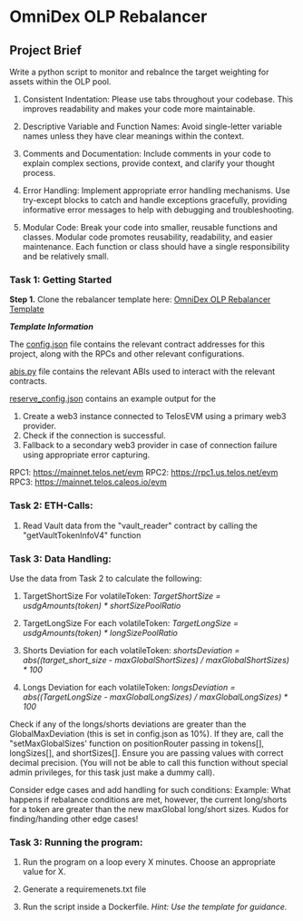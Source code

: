 # OmniDex OLP Rebalancer

## **Project Brief**


Write a python script to monitor and rebalnce the target weighting for assets within the OLP pool.

1.  Consistent Indentation: Please use tabs throughout your codebase. This improves readability and makes your code more maintainable.

2. Descriptive Variable and Function Names:  Avoid single-letter variable names unless they have clear meanings within the context.

3. Comments and Documentation: Include comments in your code to explain complex sections, provide context, and clarify your thought process.

4. Error Handling: Implement appropriate error handling mechanisms. Use try-except blocks to catch and handle exceptions gracefully, providing informative error messages to help with debugging and troubleshooting.

6.  Modular Code: Break your code into smaller, reusable functions and classes. Modular code promotes reusability, readability, and easier maintenance. Each function or class should have a single responsibility and be relatively small.



### Task 1: Getting Started

**Step 1.**
Clone the rebalancer template here: 
[OmniDex OLP Rebalancer Template](https://github.com/TJ-2/OLP-Rebalancer.git) 

***Template Information***

The [config.json](https://github.com/TJ-2/OLP-Rebalancer/blob/master/config.json) file contains the relevant contract addresses for this project, along with the RPCs and other relevant configurations.

[abis.py](https://github.com/TJ-2/OLP-Rebalancer/blob/master/abis.py) file contains the relevant ABIs used to interact with the relevant contracts. 

[reserve_config.json](https://github.com/TJ-2/OLP-Rebalancer/blob/master/reserve_config.json) contains an example output for the 
1. Create a web3 instance connected to TelosEVM using a primary web3 provider.
2. Check if the connection is successful. 
3. Fallback to a secondary web3 provider in case of connection failure using appropriate error capturing. 

 RPC1: https://mainnet.telos.net/evm 
 RPC2: https://rpc1.us.telos.net/evm 
 RPC3: https://mainnet.telos.caleos.io/evm  

### Task 2: ETH-Calls:

1. Read Vault data from the "vault_reader" contract by calling the "getVaultTokenInfoV4" function

### Task 3:  Data Handling:

Use the data from Task 2 to calculate the following:

1. TargetShortSize For volatileToken:
*TargetShortSize = usdgAmounts(token) * *shortSizePoolRatio**

2. TargetLongSize For each volatileToken:
*TargetLongSize = usdgAmounts(token) * *longSizePoolRatio**

3. Shorts Deviation for each volatileToken:
*shortsDeviation  =  abs((target_short_size  -  maxGlobalShortSizes) /  maxGlobalShortSizes) *  100*

4. Longs Deviation for each volatileToken: 
*longsDeviation  =  abs((TargetLongSize  -  maxGlobalLongSizes) /  maxGlobalLongSizes) *  100*

Check if any of the longs/shorts deviations are greater than the GlobalMaxDeviation (this is set in config.json as 10%). If they are, call the "setMaxGlobalSizes' function on positionRouter passing in tokens[], longSizes[], and shortSizes[]. Ensure you are passing values with correct decimal precision. (You will not be able to call this function without special admin privileges, for this task just make a dummy call). 


Consider edge cases and add handling for such conditions:
Example: What happens if rebalance conditions are met, however, the current long/shorts for a token are greater than the new maxGlobal long/short sizes.
Kudos for finding/handing other edge cases!


### Task 3:  Running the program:

1. Run the program on a loop every X minutes. Choose an appropriate value for X. 

2. Generate a requiremenets.txt file

3. Run the script inside a Dockerfile. *Hint: Use the template for guidance.* 






